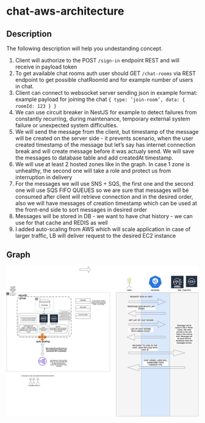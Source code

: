 # chat-aws-architecture


## Description

The following description will help you undestanding concept.

1. Client will authorize to the POST `/sign-in` endpoint REST and will receive in payload token
2. To get available chat rooms auth user should GET `/chat-rooms` via REST endpoint to get possible chatRoomId and for example number of users in chat.
3. Client can connect to websocket server sending json in example format:
example payload for joining the chat 
`{ type: ‘join-room’, data: { roomId: 123 } }`
4. We can use circuit breaker in NestJS for example to detect failures from constantly recurring, during maintenance, temporary external system failure or unexpected system difficulties.
5. We will send the message from the client, but timestamp of the message will be created on the server side - it prevents scenario, when the user created timestamp of the message but let’s say has internet connection break and will create message before it was actualy send. We will save the messages to database table and add createdAt timestamp.
6. We will use at least 2 hosted zones like in the graph. In case 1 zone is unhealthy, the second one will take a role and protect us from interruption in delivery
7. For the messages we will use SNS + SQS, the first one and the second one will use SQS FIFO QUEUES so we are sure that messages will be consumed after client will retrieve connection and in the desired order, also we will have messages of creation timestamp which can be used at the front-end side to sort messages in desired order
8. Messages will be stored in DB - we want to have chat history - we can use for that cache and REDIS as well
9. I added auto-scaling from AWS which will scale application in case of larger traffic, LB will deliver request to the desired EC2 instance


## Graph

![Diagram](diag.png)

